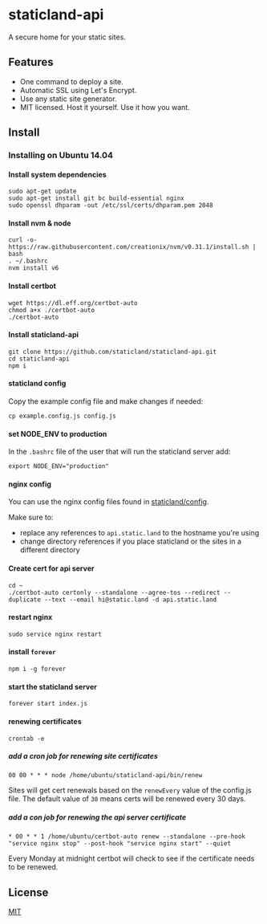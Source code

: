 # staticland-api

A secure home for your static sites.

## Features

- One command to deploy a site.
- Automatic SSL using Let's Encrypt.
- Use any static site generator.
- MIT licensed. Host it yourself. Use it how you want.

## Install

### Installing on Ubuntu 14.04

#### Install system dependencies

```
sudo apt-get update
sudo apt-get install git bc build-essential nginx
sudo openssl dhparam -out /etc/ssl/certs/dhparam.pem 2048
```

#### Install nvm & node

```
curl -o- https://raw.githubusercontent.com/creationix/nvm/v0.31.1/install.sh | bash
. ~/.bashrc
nvm install v6
```

#### Install certbot

```
wget https://dl.eff.org/certbot-auto
chmod a+x ./certbot-auto
./certbot-auto
```

#### Install staticland-api

```
git clone https://github.com/staticland/staticland-api.git
cd staticland-api
npm i
```

#### staticland config

Copy the example config file and make changes if needed:

```
cp example.config.js config.js
```

#### set NODE_ENV to production

In the `.bashrc` file of the user that will run the staticland server add:

```
export NODE_ENV="production"
```

#### nginx config

You can use the nginx config files found in [staticland/config](https://github.com/staticland/config).

Make sure to:

- replace any references to `api.static.land` to the hostname you're using
- change directory references if you place staticland or the sites in a different directory

#### Create cert for api server

```
cd ~
./certbot-auto certonly --standalone --agree-tos --redirect --duplicate --text --email hi@static.land -d api.static.land
```

#### restart nginx

```
sudo service nginx restart
```

#### install `forever`

```
npm i -g forever
```

#### start the staticland server

```
forever start index.js
```

#### renewing certificates 

```
crontab -e
```

##### add a cron job for renewing site certificates

```
00 00 * * * node /home/ubuntu/staticland-api/bin/renew
```

Sites will get cert renewals based on the `renewEvery` value of the config.js file. The default value of `30` means certs will be renewed every 30 days.

##### add a con job for renewing the api server certificate

```
* 00 * * 1 /home/ubuntu/certbot-auto renew --standalone --pre-hook "service nginx stop" --post-hook "service nginx start" --quiet
```

Every Monday at midnight certbot will check to see if the certificate needs to be renewed.

## License
[MIT](LICNESE.md)
